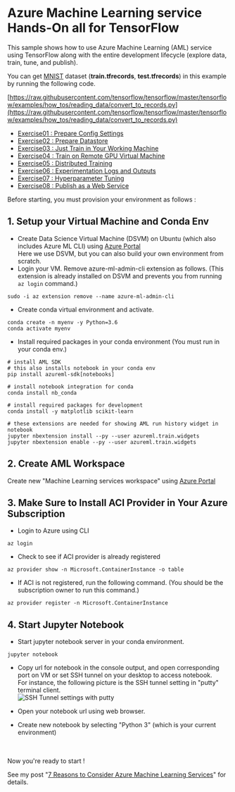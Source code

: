 # Azure Machine Learning service Hands-On all for TensorFlow

This sample shows how to use Azure Machine Learning (AML) service using TensorFlow along with the entire development lifecycle (explore data, train, tune, and publish).

You can get [MNIST](http://yann.lecun.com/exdb/mnist/) dataset (**train.tfrecords**, **test.tfrecords**) in this example by running the following code.

[https://raw.githubusercontent.com/tensorflow/tensorflow/master/tensorflow/examples/how_tos/reading_data/convert_to_records.py](https://raw.githubusercontent.com/tensorflow/tensorflow/master/tensorflow/examples/how_tos/reading_data/convert_to_records.py)

- [Exercise01 : Prepare Config Settings](https://github.com/tsmatz/azure-ml-tensorflow-complete-sample/blob/master/notebooks/exercise01_prepare_config.ipynb)
- [Exercise02 : Prepare Datastore](https://github.com/tsmatz/azure-ml-tensorflow-complete-sample/blob/master/notebooks/exercise02_prepare_datastore.ipynb)
- [Exercise03 : Just Train in Your Working Machine](https://github.com/tsmatz/azure-ml-tensorflow-complete-sample/blob/master/notebooks/exercise03_train_simple.ipynb)
- [Exercise04 : Train on Remote GPU Virtual Machine](https://github.com/tsmatz/azure-ml-tensorflow-complete-sample/blob/master/notebooks/exercise04_train_remote.ipynb)
- [Exercise05 : Distributed Training](https://github.com/tsmatz/azure-ml-tensorflow-complete-sample/blob/master/notebooks/exercise05_train_distributed.ipynb)
- [Exercise06 : Experimentation Logs and Outputs](https://github.com/tsmatz/azure-ml-tensorflow-complete-sample/blob/master/notebooks/exercise06_experimentation.ipynb)
- [Exercise07 : Hyperparameter Tuning](https://github.com/tsmatz/azure-ml-tensorflow-complete-sample/blob/master/notebooks/exercise07_tune_hyperparameter.ipynb)
- [Exercise08 : Publish as a Web Service](https://github.com/tsmatz/azure-ml-tensorflow-complete-sample/blob/master/notebooks/exercise08_publish_model.ipynb)

Before starting, you must provision your environment as follows :

## 1. Setup your Virtual Machine and Conda Env

- Create Data Science Virtual Machine (DSVM) on Ubuntu (which also includes Azure ML CLI) using [Azure Portal](https://portal.azure.com/)    
  Here we use DSVM, but you can also build your own environment from scratch.
- Login your VM. Remove azure-ml-admin-cli extension as follows. (This extension is already installed on DSVM and prevents you from running ```az login``` command.)

```
sudo -i az extension remove --name azure-ml-admin-cli
```

- Create conda virtual environment and activate.

```
conda create -n myenv -y Python=3.6
conda activate myenv
```

- Install required packages in your conda environment (You must run in your conda env.)

```
# install AML SDK
# this also installs notebook in your conda env
pip install azureml-sdk[notebooks]

# install notebook integration for conda
conda install nb_conda

# install required packages for development
conda install -y matplotlib scikit-learn

# these extensions are needed for showing AML run history widget in notebook
jupyter nbextension install --py --user azureml.train.widgets
jupyter nbextension enable --py --user azureml.train.widgets
```

## 2. Create AML Workspace

Create new "Machine Learning services workspace" using [Azure Portal](https://portal.azure.com/)    

## 3. Make Sure to Install ACI Provider in Your Azure Subscription

- Login to Azure using CLI

```
az login
```

- Check to see if ACI provider is already registered

```
az provider show -n Microsoft.ContainerInstance -o table
```

- If ACI is not registered, run the following command. (You should be the subscription owner to run this command.)

```
az provider register -n Microsoft.ContainerInstance
```

## 4. Start Jupyter Notebook

- Start jupyter notebook server in your conda environment.

```
jupyter notebook
```

- Copy url for notebook in the console output, and open corresponding port on VM or set SSH tunnel on your desktop to access notebook.   
  For instance, the following picture is the SSH tunnel setting in "putty" terminal client.    
  ![SSH Tunnel settings with putty](https://i1155.photobucket.com/albums/p551/tsmatsuz/20180216_SSH_Tunnel_zpsjfahueum.jpg)

- Open your notebook url using web browser.

- Create new notebook by selecting "Python 3" (which is your current environment)

<br />
<br />
Now you're ready to start !

See my post "[7 Reasons to Consider Azure Machine Learning Services](https://tsmatz.wordpress.com/2018/11/20/azure-machine-learning-services/)" for details.
